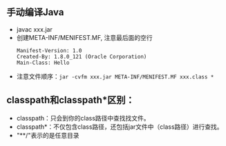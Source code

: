 ## 手动编译Java
- javac xxx.jar
- 创建META-INF/MENIFEST.MF, 注意最后面的空行
    ```
    Manifest-Version: 1.0
    Created-By: 1.8.0_121 (Oracle Corporation)
    Main-Class: Hello

    ```
- 注意文件顺序：`jar -cvfm xxx.jar META-INF/MENIFEST.MF xxx.class *`

## classpath和classpath*区别： 
- classpath：只会到你的class路径中查找找文件。
- classpath*：不仅包含class路径，还包括jar文件中（class路径）进行查找。
- "**/"表示的是任意目录